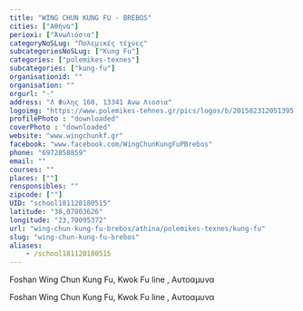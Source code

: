 ```yaml
---
title: "WING CHUN KUNG FU - BREBOS"
cities: ["Αθήνα"]
perioxi: ["ΆνωΛιόσια"]
categoryNoSLug: "Πολεμικές τέχνες"
subcategoriesNoSLug: ["Kung Fu"]
categories: ["polemikes-texnes"]
subcategories: ["kung-fu"]
organisationid: ""
organisation: ""
orgurl: "-"
address: "Λ Φυλης 160, 13341 Ανω Λιοσια"
logoimg: "https://www.polemikes-tehnes.gr/pics/logos/b/201582312051395.jpg"
profilePhoto : "downloaded"
coverPhoto : "downloaded"
website: "www.wingchunkf.gr"
facebook: "www.facebook.com/WingChunKungFuPBrebos"
phone: "6972858859"
email: ""
courses: ""
places: [""]
rensponsibles: ""
zipcode: [""]
UID: "school181120180515"
latitude: "38,07803626"
longitude: "23,70095372"
url: "wing-chun-kung-fu-brebos/athina/polemikes-texnes/kung-fu"
slug: "wing-chun-kung-fu-brebos"
aliases:
    - /school181120180515
---
```



Foshan Wing Chun Kung Fu, Kwok Fu line , Αυτοαμυνα

Foshan Wing Chun Kung Fu, Kwok Fu line , Αυτοαμυνα
